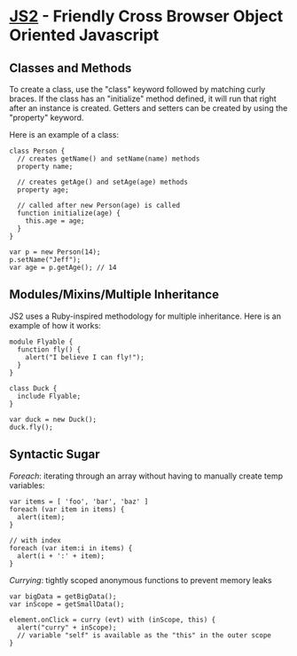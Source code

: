 [JS2](http://github.com/jeffsu/js2) - Friendly Cross Browser Object Oriented Javascript
=======================================================================================

Classes and Methods
--------------------
To create a class, use the "class" keyword followed by matching curly braces.  If the class
has an "initialize" method defined, it will run that right after an instance is created.
Getters and setters can be created by using the "property" keyword.


Here is an example of a class:

    class Person {
      // creates getName() and setName(name) methods
      property name;

      // creates getAge() and setAge(age) methods
      property age;

      // called after new Person(age) is called
      function initialize(age) {
        this.age = age;
      }
    }

    var p = new Person(14);
    p.setName("Jeff");
    var age = p.getAge(); // 14

Modules/Mixins/Multiple Inheritance
-----------------------------------
JS2 uses a Ruby-inspired methodology for multiple inheritance.  Here is an example
of how it works:

    module Flyable {
      function fly() {
        alert("I believe I can fly!");
      }
    }

    class Duck {
      include Flyable;
    }

    var duck = new Duck();
    duck.fly();

Syntactic Sugar
---------------

*Foreach*: iterating through an array without having to manually create temp variables:

    var items = [ 'foo', 'bar', 'baz' ]
    foreach (var item in items) {
      alert(item);
    }

    // with index
    foreach (var item:i in items) {
      alert(i + ':' + item);
    }

*Currying*: tightly scoped anonymous functions to prevent memory leaks
   
    var bigData = getBigData();
    var inScope = getSmallData();

    element.onClick = curry (evt) with (inScope, this) { 
      alert("curry" + inScope);
      // variable "self" is available as the "this" in the outer scope
    }


